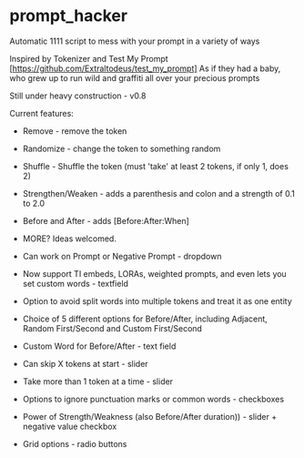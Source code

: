 # prompt_hacker
Automatic 1111 script to mess with your prompt in a variety of ways

Inspired by Tokenizer and Test My Prompt [https://github.com/Extraltodeus/test_my_prompt]
As if they had a baby, who grew up to run wild and graffiti all over your precious prompts

Still under heavy construction - v0.8

Current features:
* Remove - remove the token
* Randomize - change the token to something random
* Shuffle - Shuffle the token (must 'take' at least 2 tokens, if only 1, does 2)
* Strengthen/Weaken - adds a parenthesis and colon and a strength of 0.1 to 2.0
* Before and After - adds [Before:After:When] 
* MORE?  Ideas welcomed.

* Can work on Prompt or Negative Prompt - dropdown
* Now support TI embeds, LORAs, weighted prompts, and even lets you set custom words - textfield
* Option to avoid split words into multiple tokens and treat it as one entity
* Choice of 5 different options for Before/After, including Adjacent, Random First/Second and Custom First/Second
* Custom Word for Before/After - text field
* Can skip X tokens at start - slider
* Take more than 1 token at a time - slider
* Options to ignore punctuation marks or common words - checkboxes
* Power of Strength/Weakness (also Before/After duration)) - slider + negative value checkbox
* Grid options - radio buttons
